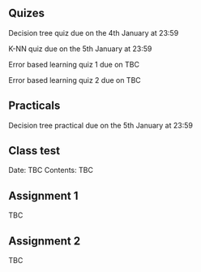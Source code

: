 Quizes
-------
Decision tree quiz due on the 4th January at 23:59

K-NN quiz due on the 5th January at 23:59

Error based learning quiz 1 due on TBC

Error based learning quiz 2 due on TBC


Practicals
-----------
Decision tree practical due on the 5th January at 23:59




Class test
----------

Date: TBC
Contents: TBC


Assignment 1
------------
TBC


Assignment 2
------------
TBC
